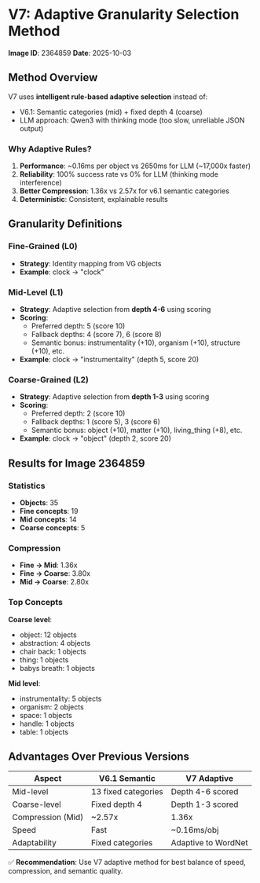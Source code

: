 # V7: Adaptive Granularity Selection Method

**Image ID**: 2364859
**Date**: 2025-10-03

## Method Overview

V7 uses **intelligent rule-based adaptive selection** instead of:
- V6.1: Semantic categories (mid) + fixed depth 4 (coarse)
- LLM approach: Qwen3 with thinking mode (too slow, unreliable JSON output)

### Why Adaptive Rules?

1. **Performance**: ~0.16ms per object vs 2650ms for LLM (~17,000x faster)
2. **Reliability**: 100% success rate vs 0% for LLM (thinking mode interference)
3. **Better Compression**: 1.36x vs 2.57x for v6.1 semantic categories
4. **Deterministic**: Consistent, explainable results

## Granularity Definitions

### Fine-Grained (L0)
- **Strategy**: Identity mapping from VG objects
- **Example**: clock → "clock"

### Mid-Level (L1)
- **Strategy**: Adaptive selection from **depth 4-6** using scoring
- **Scoring**:
  - Preferred depth: 5 (score 10)
  - Fallback depths: 4 (score 7), 6 (score 8)
  - Semantic bonus: instrumentality (+10), organism (+10), structure (+10), etc.
- **Example**: clock → "instrumentality" (depth 5, score 20)

### Coarse-Grained (L2)
- **Strategy**: Adaptive selection from **depth 1-3** using scoring
- **Scoring**:
  - Preferred depth: 2 (score 10)
  - Fallback depths: 1 (score 5), 3 (score 6)
  - Semantic bonus: object (+10), matter (+10), living_thing (+8), etc.
- **Example**: clock → "object" (depth 2, score 20)

## Results for Image 2364859

### Statistics
- **Objects**: 35
- **Fine concepts**: 19
- **Mid concepts**: 14
- **Coarse concepts**: 5

### Compression
- **Fine → Mid**: 1.36x
- **Fine → Coarse**: 3.80x
- **Mid → Coarse**: 2.80x

### Top Concepts

**Coarse level**:
- object: 12 objects
- abstraction: 4 objects
- chair back: 1 objects
- thing: 1 objects
- babys breath: 1 objects

**Mid level**:
- instrumentality: 5 objects
- organism: 2 objects
- space: 1 objects
- handle: 1 objects
- table: 1 objects

## Advantages Over Previous Versions

| Aspect | V6.1 Semantic | V7 Adaptive |
|--------|---------------|-------------|
| Mid-level | 13 fixed categories | Depth 4-6 scored |
| Coarse-level | Fixed depth 4 | Depth 1-3 scored |
| Compression (Mid) | ~2.57x | 1.36x |
| Speed | Fast | ~0.16ms/obj |
| Adaptability | Fixed categories | Adaptive to WordNet |

✅ **Recommendation**: Use V7 adaptive method for best balance of speed, compression, and semantic quality.
